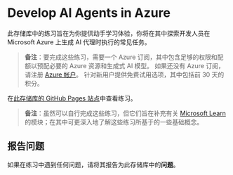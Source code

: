 # Develop AI Agents in Azure

此存储库中的练习旨在为你提供动手学习体验，你将在其中探索开发人员在 Microsoft Azure 上生成 AI 代理时执行的常见任务。

> **备注**：要完成这些练习，需要一个 Azure 订阅，其中包含足够的权限和配额以预配必要的 Azure 资源和生成式 AI 模型。 如果还没有 Azure 订阅，请注册 [Azure 帐户](https://azure.microsoft.com/free)。 针对新用户提供免费试用选项，其中包括前 30 天的积分。

在[此存储库的 GitHub Pages 站点](https://go.microsoft.com/fwlink/?linkid=2310820)中查看练习。

> **备注**：虽然可以自行完成这些练习，但它们旨在补充有关 [Microsoft Learn](https://learn.microsoft.com/training/paths/develop-ai-agents-on-azure/) 的模块；在其中可更深入地了解这些练习所基于的一些基础概念。

## 报告问题

如果在练习中遇到任何问题，请将其报告为此存储库中的**问题**。
